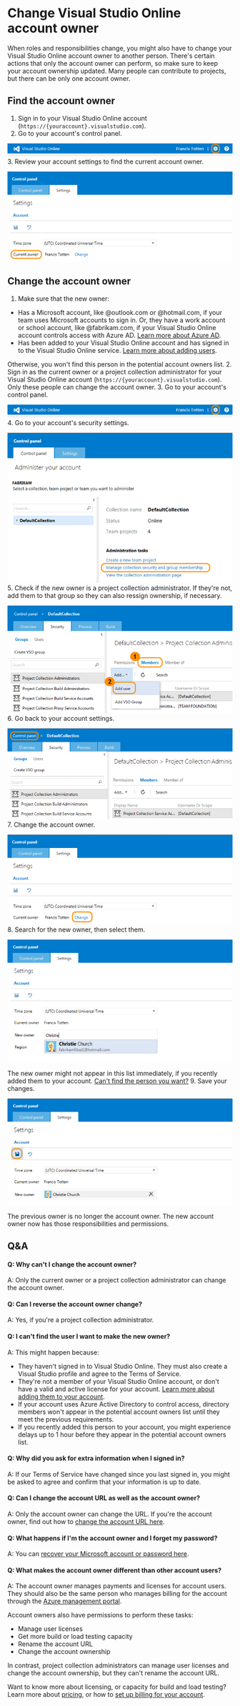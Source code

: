 <properties
	pageTitle="Change Visual Studio Online account owner"
  description="Change Visual Studio Online account owner"
  services="visual-studio-online"
  documentationCenter = ""
  authors="terryaustin"
  manager="terryaustin"
  editor="terryaustin" /> 

# Change Visual Studio Online account owner


When roles and responsibilities change, you might also have to change 
your Visual Studio Online account owner to another person. 
There's certain actions that only the account owner can perform, 
so make sure to keep your account ownership updated. 
Many people can contribute to projects, but there can be only one account owner.






## Find the account owner

1. Sign in to your Visual Studio Online account (`https://{youraccount}.visualstudio.com`).
2. Go to your account's control panel.



![Go to account control panel](./media/change-account-ownership-vs/VSOControlPanel_Francis.png)
3. Review your account settings to find the current account owner.



![Go to settings](./media/change-account-ownership-vs/TFSControlPanelAccountOwner.png)





## Change the account owner

1. Make sure that the new owner:


 - Has a Microsoft account, like @outlook.com or @hotmail.com, 
if your team uses Microsoft accounts to sign in. Or, 
they have a work account or school account, like @fabrikam.com,
if your Visual Studio Online account controls access with Azure AD. 
[Learn more about Azure AD](https://azure.microsoft.com/en-us/documentation/articles/sign-up-organization/).
 - Has been added to your Visual Studio Online account 
and has signed in to the Visual Studio Online service. 
[Learn more about adding users](../assign-licenses-to-users-vs.md).



Otherwise, you won't find this person in the potential account owners list.
2. Sign in as the current owner or a project collection administrator
for your Visual Studio Online account (`https://{youraccount}.visualstudio.com`).
Only these people can change the account owner.
3. Go to your account's control panel.



![Go to account control panel](./media/change-account-ownership-vs/VSOControlPanel_Francis.png)
4. Go to your account's security settings.



![Manage collection security and group membership](./media/change-account-ownership-vs/TFSCollectionManageSecurityGroups.png)
5. Check if the new owner is a project collection administrator. If they're not, 
add them to that group so they can also ressign ownership, if necessary.



![Add new owner to project collection administrators](./media/change-account-ownership-vs/TFSCollectionAddMemberAdmin.png)
6. Go back to your account settings.



![Go back to control panel, settings](./media/change-account-ownership-vs/TFSGoBackToControlPanel.png)
7. Change the account owner.



![Change current owner](./media/change-account-ownership-vs/VSOControlPanelChangeOwner.png)
8. Search for the new owner, then select them.



![Search for the new owner](./media/change-account-ownership-vs/VSOFindNewAccountOwner.png)



The new owner might not appear in this list immediately, if you recently added them to your account.
[Can't find the person you want?](../change-account-ownership-vs.md#NoNewOwner)
9. Save your changes.



![Select the new owner, then save changes](./media/change-account-ownership-vs/VSOSaveNewAccountOwner.png)



The previous owner is no longer the account owner. 
The new account owner now has those responsibilities and permissions.





## Q&amp;A

#### Q: Why can't I change the account owner?


A: Only the current owner or a project collection administrator can change the account owner.


#### Q: Can I reverse the account owner change?


A: Yes, if you're a project collection administrator.






#### Q: I can't find the user I want to make the new owner?


A: This might happen because:


- They haven't signed in to Visual Studio Online. 
They must also create a Visual Studio profile and agree to the Terms of Service.
- They're not a member of your Visual Studio Online account, 
or don't have a valid and active license for your account. 
[Learn more about adding them to your account](../assign-licenses-to-users-vs.md).
- If your account uses Azure Active Directory to control access, 
directory members won't appear in the potential account owners 
list until they meet the previous requirements.
- If you recently added this person to your account, you might experience delays
up to 1 hour before they appear in the potential account owners list.

#### Q: Why did you ask for extra information when I signed in?


A: If our Terms of Service have changed since you last signed in, you might be 
asked to agree and confirm that your information is up to date.


#### Q: Can I change the account URL as well as the account owner?


A: Only the account owner can change the URL. If you're the account owner, find out how to 
[change the account URL here](../rename-vso-account-vs.md).


#### Q: What happens if I'm the account owner and I forget my password?


A: You can [recover your Microsoft account or password here](https://account.live.com/ResetPassword.aspx).


#### Q: What makes the account owner different than other account users?


A: The account owner manages payments and licenses for account users. They should also 
be the same person who manages billing for the account through the 
[Azure management portal](https://manage.windowsazure.com/).



Account owners also have permissions to perform these tasks:


- Manage user licenses
- Get more build or load testing capacity
- Rename the account URL
- Change the account ownership


In contrast, project collection administrators can manage user licenses 
and change the account ownership, but they can't rename the account URL.



Want to know more about licensing, or capacity for build and load testing? 
Learn more about [pricing](https://go.microsoft.com/fwlink/?LinkId=324495),
or how to [set up billing for your account](../set-up-billing-for-your-account-vs.md).
